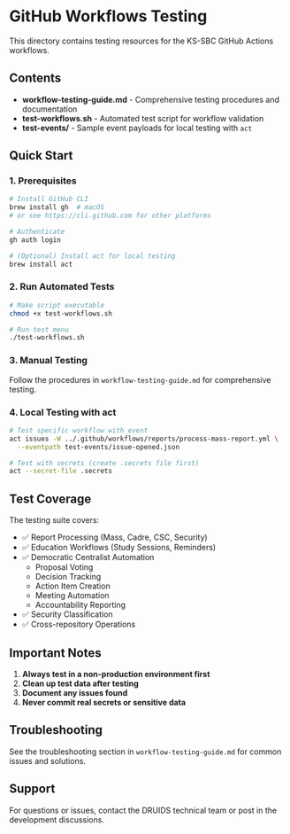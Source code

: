 # GitHub Workflows Testing

This directory contains testing resources for the KS-SBC GitHub Actions workflows.

## Contents

- **workflow-testing-guide.md** - Comprehensive testing procedures and documentation
- **test-workflows.sh** - Automated test script for workflow validation
- **test-events/** - Sample event payloads for local testing with `act`

## Quick Start

### 1. Prerequisites
```bash
# Install GitHub CLI
brew install gh  # macOS
# or see https://cli.github.com for other platforms

# Authenticate
gh auth login

# (Optional) Install act for local testing
brew install act
```

### 2. Run Automated Tests
```bash
# Make script executable
chmod +x test-workflows.sh

# Run test menu
./test-workflows.sh
```

### 3. Manual Testing
Follow the procedures in `workflow-testing-guide.md` for comprehensive testing.

### 4. Local Testing with act
```bash
# Test specific workflow with event
act issues -W ../.github/workflows/reports/process-mass-report.yml \
  --eventpath test-events/issue-opened.json

# Test with secrets (create .secrets file first)
act --secret-file .secrets
```

## Test Coverage

The testing suite covers:

- ✅ Report Processing (Mass, Cadre, CSC, Security)
- ✅ Education Workflows (Study Sessions, Reminders)
- ✅ Democratic Centralist Automation
  - Proposal Voting
  - Decision Tracking
  - Action Item Creation
  - Meeting Automation
  - Accountability Reporting
- ✅ Security Classification
- ✅ Cross-repository Operations

## Important Notes

1. **Always test in a non-production environment first**
2. **Clean up test data after testing**
3. **Document any issues found**
4. **Never commit real secrets or sensitive data**

## Troubleshooting

See the troubleshooting section in `workflow-testing-guide.md` for common issues and solutions.

## Support

For questions or issues, contact the DRUIDS technical team or post in the development discussions.